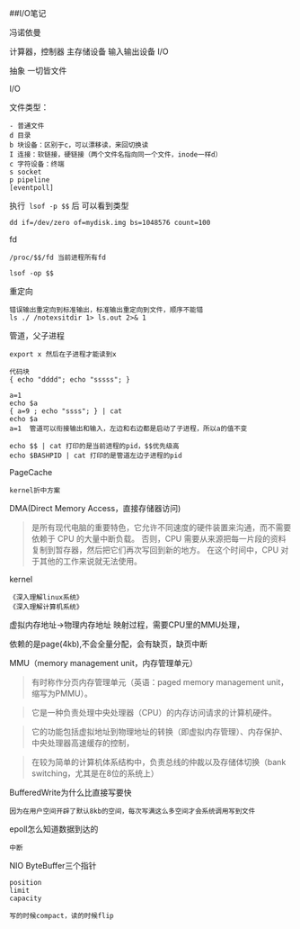 ##I/O笔记 

冯诺依曼

计算器，控制器
主存储设备
输入输出设备 I/O

抽象
一切皆文件

I/O

文件类型：
```text
- 普通文件
d 目录
b 块设备：区别于c，可以漂移读，来回切换读
I 连接：软链接，硬链接（两个文件名指向同一个文件，inode一样d）
c 字符设备：终端
s socket
p pipeline
[eventpoll]
```

执行` lsof -p $$` 后
可以看到类型

```
dd if=/dev/zero of=mydisk.img bs=1048576 count=100
```


fd
```text
/proc/$$/fd 当前进程所有fd

lsof -op $$
```

重定向
```text
错误输出重定向到标准输出，标准输出重定向到文件，顺序不能错
ls ./ /notexsitdir 1> ls.out 2>& 1
```

管道，父子进程
```text
export x 然后在子进程才能读到x

代码块
{ echo "dddd"; echo "sssss"; }

a=1
echo $a
{ a=9 ; echo "ssss"; } | cat 
echo $a
a=1  管道可以衔接输出和输入，左边和右边都是启动了子进程，所以a的值不变

echo $$ | cat 打印的是当前进程的pid，$$优先级高
echo $BASHPID | cat 打印的是管道左边子进程的pid
```

PageCache
```text
kernel折中方案
```

DMA(Direct Memory Access，直接存储器访问) 

> 是所有现代电脑的重要特色，它允许不同速度的硬件装置来沟通，而不需要依赖于 CPU 的大量中断负载。
>否则，CPU 需要从来源把每一片段的资料复制到暂存器，然后把它们再次写回到新的地方。
>在这个时间中，CPU 对于其他的工作来说就无法使用。



kernel
```
《深入理解linux系统》
《深入理解计算机系统》
```

虚拟内存地址->物理内存地址 映射过程，需要CPU里的MMU处理，

依赖的是page(4kb),不会全量分配，会有缺页，缺页中断


MMU（memory management unit，内存管理单元）

> 有时称作分页内存管理单元（英语：paged memory management unit，缩写为PMMU）。

> 它是一种负责处理中央处理器（CPU）的内存访问请求的计算机硬件。

> 它的功能包括虚拟地址到物理地址的转换（即虚拟内存管理）、内存保护、中央处理器高速缓存的控制，

> 在较为简单的计算机体系结构中，负责总线的仲裁以及存储体切换（bank switching，尤其是在8位的系统上）

BufferedWrite为什么比直接写要快
```text
因为在用户空间开辟了默认8kb的空间，每次写满这么多空间才会系统调用写到文件
```

epoll怎么知道数据到达的
```text
中断
```


NIO ByteBuffer三个指针
```text
position 
limit
capacity

写的时候compact，读的时候flip
```
